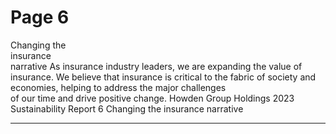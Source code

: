 # Page 6

Changing the   	 
	 	  insurance  
narrative
As insurance industry leaders, we are expanding the value of 
insurance. We believe that insurance is critical to the fabric of 
society and economies, helping to address the major challenges  
of our time and drive positive change.
 Howden Group Holdings 2023 Sustainability Report 
6
Changing the insurance narrative


---